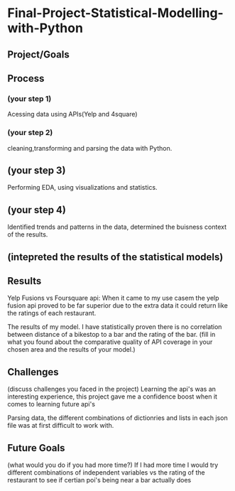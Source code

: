 # Final-Project-Statistical-Modelling-with-Python

## Project/Goals


## Process
### (your step 1)
Acessing data using APIs(Yelp and 4square)
### (your step 2)
cleaning,transforming and parsing the data with Python.
## (your step 3)
Performing EDA, using visualizations and statistics.
## (your step 4)
Identified trends and patterns in the data,
determined the buisness context of the results.
## (intepreted the results of the statistical models)

## Results
Yelp Fusions vs Foursquare api:
When it came to my use casem the yelp fusion api proved to be far superior due to the extra data it could return like the ratings of each restaurant.

The results of my model. I have statistically proven there is no correlation between distance of a bikestop to a bar and the rating of the bar.
(fill in what you found about the comparative quality of API coverage in your chosen area and the results of your model.)

## Challenges 
(discuss challenges you faced in the project)
Learning the api's was an interesting experience, this project gave me a confidence boost when it comes to learning future api's

Parsing data, the different combinations of dictionries and lists in each json file was at first difficult to work with.

## Future Goals
(what would you do if you had more time?)
 If I had more time I would try different combinations of independent variables vs the rating of the restaurant to see if certian poi's being near a bar actually does  